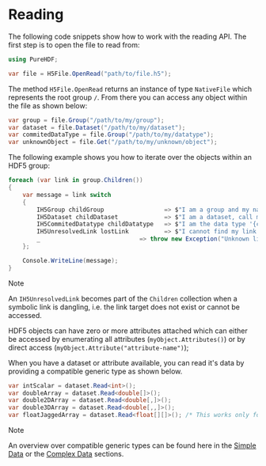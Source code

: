 # Reading

The following code snippets show how to work with the reading API. The first step is to open the file to read from:

```cs
using PureHDF;

var file = H5File.OpenRead("path/to/file.h5");
```

The method `H5File.OpenRead` returns an instance of type `NativeFile` which represents the root group `/`. From there you can access any object within the file as shown below:

```cs
var group = file.Group("/path/to/my/group");
var dataset = file.Dataset("/path/to/my/dataset");
var commitedDataType = file.Group("/path/to/my/datatype");
var unknownObject = file.Get("/path/to/my/unknown/object");
```

The following example shows you how to iterate over the objects within an HDF5 group:

```cs
foreach (var link in group.Children())
{
    var message = link switch
    {
        IH5Group childGroup                 => $"I am a group and my name is '{childGroup.Name}'.",
        IH5Dataset childDataset             => $"I am a dataset, call me '{childDataset.Name}'.",
        IH5CommitedDatatype childDatatype   => $"I am the data type '{childDatatype.Name}'.",
        IH5UnresolvedLink lostLink          => $"I cannot find my link target =( shame on '{lostLink.Name}'.",
        _                            => throw new Exception("Unknown link type")
    };

    Console.WriteLine(message);
}
```

> [!NOTE]
> An `IH5UnresolvedLink` becomes part of the `Children` collection when a symbolic link is dangling, i.e. the link target does not exist or cannot be accessed.

HDF5 objects can have zero or more attributes attached which can either be accessed by enumerating all attributes (`myObject.Attributes()`) or by direct access (`myObject.Attribute("attribute-name")`);

When you have a dataset or attribute available, you can read it's data by providing a compatible generic type as shown below.

```cs
var intScalar = dataset.Read<int>();
var doubleArray = dataset.Read<double[]>();
var double2DArray = dataset.Read<double[,]>();
var double3DArray = dataset.Read<double[,,]>();
var floatJaggedArray = dataset.Read<float[][]>(); /* This works only for variable length sequences */
```

> [!NOTE]
> An overview over compatible generic types can be found here in the [Simple Data](simple.md) or the [Complex Data](complex.md) sections.